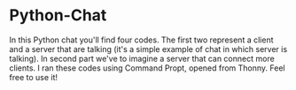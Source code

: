 # Python-Chat
In this Python chat you'll find four codes. The first two represent a client and a server that are talking (it's a simple example of chat in which server is talking).
In second part we've to imagine a server that can connect more clients.
I ran these codes using Command Propt, opened from Thonny.
Feel free to use it!
